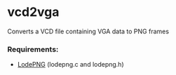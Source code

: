 # vcd2vga
Converts a VCD file containing VGA data to PNG frames

### Requirements:

* [LodePNG](https://lodev.org/lodepng/) (lodepng.c and lodepng.h)

